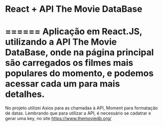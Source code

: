 # React + API The Movie DataBase
======
Aplicação em React.JS, utilizando a API The Movie DataBase, onde na página principal são carregados os filmes mais populares do momento, e podemos acessar cada um para mais detalhes.
======
No projeto utilizei Axios para as chamadas à API, Moment para formatação de datas.
Lembrando que para utilizar a API, é necessário se cadatrar e gerar uma key, no site https://www.themoviedb.org/
